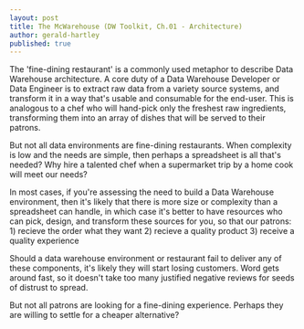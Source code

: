 ```yaml
---
layout: post
title: The McWarehouse (DW Toolkit, Ch.01 - Architecture)
author: gerald-hartley
published: true
---
```


The 'fine-dining restaurant' is a commonly used metaphor to describe Data Warehouse architecture. A core duty of a Data Warehouse Developer or Data Engineer is to extract raw data from a variety source systems, and transform it in a way that's usable and consumable for the end-user. This is analogous to a chef who will hand-pick only the freshest raw ingredients, transforming them into an array of dishes that will be served to their patrons.

But not all data environments are fine-dining restaurants. When complexity is low and the needs are simple, then perhaps a spreadsheet is all that's needed? Why hire a talented chef when a supermarket trip by a home cook will meet our needs?

In most cases, if you're assessing the need to build a Data Warehouse environment, then it's likely that there is more size or complexity than a spreadsheet can handle, in which case it's better to have resources who can pick, design, and transform these sources for you, so that our patrons:
    1) recieve the order what they want
    2) recieve a quality product
    3) receive a quality experience

Should a data warehouse environment or restaurant fail to deliver any of these components, it's likely they will start losing customers. Word gets around fast, so it doesn't take too many justified negative reviews for seeds of distrust to spread.

But not all patrons are looking for a fine-dining experience. Perhaps they are willing to settle for a cheaper alternative?